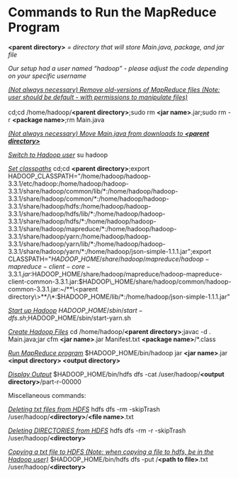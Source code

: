 # Commands to Run the MapReduce Program
**\<parent directory\>** *= directory that will store Main.java, package, and jar file*

*Our setup had a user named “hadoop” - please adjust the code depending on your specific username*


<ins>*(Not always necessary) Remove old-versions of MapReduce files (Note: user should be default - with permissions to manipulate files)*</ins>
<br/><br/>
cd;cd /home/hadoop/**\<parent directory\>**;sudo rm **\<jar name\>**.jar;sudo rm -r **\<package name\>**;rm Main.java

<ins>*(Not always necessary) Move Main.java from downloads to **\<parent directory\>***</ins>

<ins>*Switch to Hadoop user*</ins>
su hadoop

<ins>*Set classpaths*</ins>
cd;cd **\<parent directory\>**;export HADOOP\_CLASSPATH="/home/hadoop/hadoop-3.3.1/etc/hadoop:/home/hadoop/hadoop-3.3.1/share/hadoop/common/lib/\*:/home/hadoop/hadoop-3.3.1/share/hadoop/common/\*:/home/hadoop/hadoop-3.3.1/share/hadoop/hdfs:/home/hadoop/hadoop-3.3.1/share/hadoop/hdfs/lib/\*:/home/hadoop/hadoop-3.3.1/share/hadoop/hdfs/\*:/home/hadoop/hadoop-3.3.1/share/hadoop/mapreduce/\*:/home/hadoop/hadoop-3.3.1/share/hadoop/yarn:/home/hadoop/hadoop-3.3.1/share/hadoop/yarn/lib/\*:/home/hadoop/hadoop-3.3.1/share/hadoop/yarn/\*:/home/hadoop/json-simple-1.1.1.jar";export CLASSPATH="$HADOOP\_HOME/share/hadoop/mapreduce/hadoop-mapreduce-client-core-3.3.1.jar:$HADOOP\_HOME/share/hadoop/mapreduce/hadoop-mapreduce-client-common-3.3.1.jar:$HADOOP\_HOME/share/hadoop/common/hadoop-common-3.3.1.jar:~/**\<parent directory\>**/\*:$HADOOP\_HOME/lib/\*:/home/hadoop/json-simple-1.1.1.jar"

<ins>*Start up Hadoop*</ins>
$HADOOP\_HOME/sbin/start-dfs.sh;$HADOOP\_HOME/sbin/start-yarn.sh

<ins>*Create Hadoop Files*</ins>
cd /home/hadoop/**\<parent directory\>**;javac -d . Main.java;jar cfm **\<jar name\>**.jar Manifest.txt **\<package name\>**/\*.class

<ins>*Run MapReduce program*</ins>
$HADOOP\_HOME/bin/hadoop jar **\<jar name\>**.jar **\<input directory\> \<output directory\>**

<ins>*Display Output*</ins>
$HADOOP\_HOME/bin/hdfs dfs -cat /user/hadoop/**\<output directory\>**/part-r-00000

Miscellaneous commands:

<ins>*Deleting txt files from HDFS*</ins>
hdfs dfs -rm -skipTrash /user/hadoop/**\<directory\>**/**\<file name\>**.txt

<ins>*Deleting DIRECTORIES from HDFS*</ins>
hdfs dfs -rm -r -skipTrash /user/hadoop/**\<directory\>**

<ins>*Copying a txt file to HDFS  (Note: when copying a file to hdfs, be in the Hadoop user)*</ins>
$HADOOP\_HOME/bin/hdfs dfs -put /**\<path to file\>**.txt /user/hadoop/**\<directory\>**

